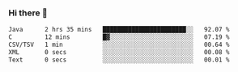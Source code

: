 ### Hi there 👋

<!--START_SECTION:waka-->

```txt
Java      2 hrs 35 mins   ███████████████████████░░   92.07 %
C         12 mins         █▓░░░░░░░░░░░░░░░░░░░░░░░   07.19 %
CSV/TSV   1 min           ░░░░░░░░░░░░░░░░░░░░░░░░░   00.64 %
XML       0 secs          ░░░░░░░░░░░░░░░░░░░░░░░░░   00.08 %
Text      0 secs          ░░░░░░░░░░░░░░░░░░░░░░░░░   00.01 %
```

<!--END_SECTION:waka-->


<!--
**AnkelMauCastillo/AnkelMauCastillo** is a ✨ _special_ ✨ repository because its `README.md` (this file) appears on your GitHub profile.

Here are some ideas to get you started:

- 🔭 I’m currently working on ...
- 🌱 I’m currently learning ...
- 👯 I’m looking to collaborate on ...
- 🤔 I’m looking for help with ...
- 💬 Ask me about ...
- 📫 How to reach me: ...
- 😄 Pronouns: ...
- ⚡ Fun fact: ...
-->
